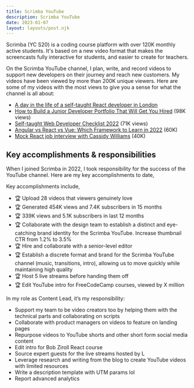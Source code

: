 ```yaml
---
title: Scrimba YouTube
description: Scrimba YouTube
date: 2023-01-07
layout: layouts/post.njk
---
```


Scrimba (YC S20) is a coding course platform with over 120K monthly active students. It's based on a new video format that makes the screencasts fully interactive for students, and easier to create for teachers.

On the Scrimba YouTube channel, I plan, write, and record videos to support new developers on their journey and reach new customers. My videos have been viewed by more than 200K unique viewers. 
Here are some of my videos with the most views to give you a sense for what the channel is all about:

- [A day in the life of a self-taught React developer in London](https://www.youtube.com/watch?v=BZBXoU-pHoo)
- [How to Build a Junior Developer Portfolio That Will Get You Hired](https://www.youtube.com/watch?v=9eMp8l4WEpE) (98K views)
- [Self-taught Web Developer Checklist 2022](https://www.youtube.com/watch?v=p1zJExpDvxs) (71K views)
- [Angular vs React vs Vue: Which Framework to Learn in 2022](https://www.youtube.com/watch?v=T2uKprwHHXU) (60K)
- [Mock React job interview with Cassidy Williams](https://www.youtube.com/watch?v=ZV373VaS4UM) (40K)


## Key accomplishments & responsibilities
When I joined Scrimba in 2022, I took responsibility for the success of the YouTube channel. Here are my key accomplishments to date,

Key accomplishments include,

- 🏆 Upload 28 videos that viewers genuinely love
- 🏆 Generated 454K views and 7.4K subscribers in 15 months
- 🏆 339K views and 5.1K subscribers in last 12 months
- 🏆 ​​Collaborate with the design team to establish a distinct and eye-catching brand identity for the Scrimba YouTube. Increase thumbnail CTR from 1.2% to 3.5%
- 🏆 Hire and collaborate with a senior-level editor
- 🏆 Establish a discrete format and brand for the Scrimba YouTube channel (music, transitions, intro), allowing us to move quickly while maintaining high quality
- 🏆 Host 5 live streams before handing them off 
- 🏆 Edit YouTube intro for FreeCodeCamp courses, viewed by X million


In my role as Content Lead, it’s my responsibility:

- Support my team to be video creators too by helping them with the technical parts and collaborating on scripts
- Collaborate with product managers on videos to feature on landing pages
- Repurpose videos to YouTube shorts and other short form social media content
- Edit intro for Bob Ziroll React course
- Source expert guests for the live streams hosted by L
- Leverage research and writing from the blog to create YouTube videos with limited resources
- Write a description template with UTM params lol 
- Report advanced analytics